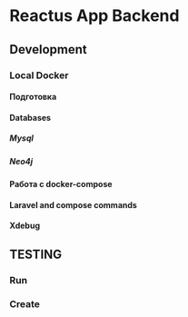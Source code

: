 # Reactus App Backend

## Development

### Local Docker

#### Подготовка

#### Databases

##### Mysql

##### Neo4j

#### Работа c docker-compose


#### Laravel and compose commands

#### Xdebug

## TESTING

### Run

### Create
